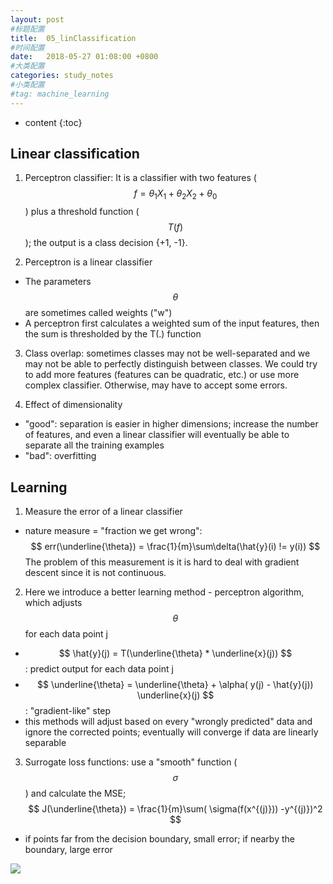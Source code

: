 ```yaml
---
layout: post
#标题配置
title:  05_linClassification
#时间配置
date:   2018-05-27 01:08:00 +0800
#大类配置
categories: study_notes
#小类配置
#tag: machine_learning
---
```


* content
{:toc}


## Linear classification

1. Perceptron classifier: It is a classifier with two features ($$ f = \theta_1X_1 + \theta_2X_2 + \theta_0 $$) plus a threshold function ($$ T(f) $$); the output is a class decision {+1, -1}.   

2. Perceptron is a linear classifier  
  * The parameters $$ \theta $$ are sometimes called weights ("w")  
  * A perceptron first calculates a weighted sum of the input features, then the sum is thresholded by the T(.) function    

3. Class overlap: sometimes classes may not be well-separated and we may not be able to perfectly distinguish between classes. We could try to add more features (features can be quadratic, etc.) or use more complex classifier. Otherwise, may have to accept some errors.  

4. Effect of dimensionality  
  * "good": separation is easier in higher dimensions; increase the number of features, and even a linear classifier will eventually be able to separate all the training examples  
  * "bad": overfitting   

## Learning  

1. Measure the error of a linear classifier  
  * nature measure = "fraction we get wrong": $$ err(\underline{\theta}) = \frac{1}{m}\sum\delta(\hat{y}(i) != y(i)) $$ The problem of this measurement is it is hard to deal with gradient descent since it is not continuous.  

2. Here we introduce a better learning method - perceptron algorithm, which adjusts $$ \theta $$ for each data point j  
  * $$ \hat{y}(j) = T(\underline{\theta} * \underline{x}(j)) $$ : predict output for each data point j  
  * $$ \underline{\theta} = \underline{\theta} + \alpha( y(j) - \hat{y}(j)) \underline{x}(j) $$ : "gradient-like" step  
  * this methods will adjust based on every "wrongly predicted" data and ignore the corrected points; eventually will converge if data are linearly separable   

3. Surrogate loss functions: use a "smooth" function ($$ \sigma $$) and calculate the MSE; $$ J(\underline{\theta}) = \frac{1}{m}\sum( \sigma(f(x^{(j)})) -y^{(j)})^2 $$  
  * if points far from the decision boundary, small error; if nearby the boundary, large error  
<img src="../styles/images/cs273a/surrogate_loss_func.png">

